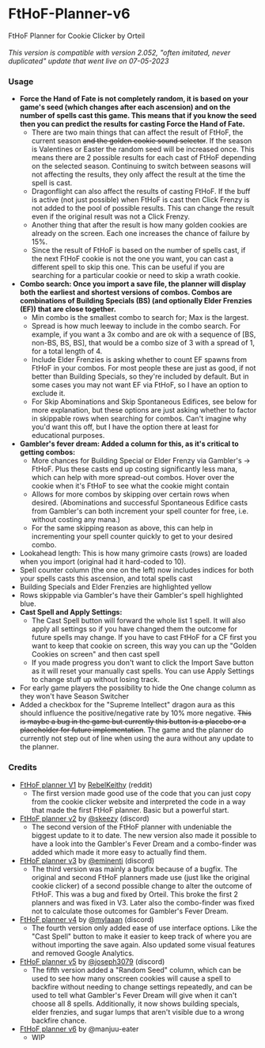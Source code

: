 # FtHoF-Planner-v6

FtHoF Planner for Cookie Clicker by Orteil
</br></br>
<i>This version is compatible with version 2.052, "often imitated, never duplicated"  update that went live on 07-05-2023</i>

<h3>Usage</h3>
<div>
    <ul>
        <li>
            <b>Force the Hand of Fate is not completely random, it is based on your game's seed (which changes
                after each ascension) and on the number of spells cast this game. This means that if you know
                the seed then you can predict the results for casting Force the Hand of Fate.</b>
            <ul>
                <li>There are two main things that can affect the result of FtHoF, the current season <s>and the
                    golden cookie sound selector</s>. If the season is Valentines or Easter the random seed will be
                    increased once. This means there are 2 possible results for each cast of FtHoF depending on
                    the selected season. Continuing to switch between seasons will not affecting the results,
                    they only affect the result at the time the spell is cast.
                </li>
                <li>Dragonflight can also affect the results of casting FtHoF. If the buff is active (not just
                    possible) when FtHoF is cast then Click Frenzy is not added to the pool of possible results.
                    This can change the result even if the original result was not a Click Frenzy.
                </li>
                <li>Another thing that after the result is how many golden cookies are already on the screen.
                    Each one increases the chance of failure by 15%.
                </li>
                <li>Since the result of FtHoF is based on the number of spells cast, if the next FtHoF cookie is
                    not the one you want, you can cast a different spell to skip this one. This can be useful if
                    you are searching for a particular cookie or need to skip a wrath cookie.
                </li>
            </ul>
        </li>
        <li>
            <b>Combo search: Once you import a save file, the planner will display both the earliest and
                shortest versions of combos. Combos are combinations of Building Specials (BS) (and optionally
                Elder Frenzies (EF)) that are close together.</b>
            <ul>
                <li>Min combo is the smallest combo to search for; Max is the largest.</li>
                <li>Spread is how much leeway to include in the combo search. For example, if you want a 3x
                    combo and are ok with a sequence of [BS, non-BS, BS, BS], that would be a combo size of 3
                    with a spread of 1, for a total length of 4.
                </li>
                <li>Include Elder Frenzies is asking whether to count EF spawns from FtHoF in your combos. For
                    most people these are just as good, if not better than Building Specials, so they're
                    included by default. But in some cases you may not want EF via FtHoF, so I have an option to
                    exclude it.
                </li>
                <li>For Skip Abominations and Skip Spontaneous Edifices, see below for more explanation, but
                    these options are just asking whether to factor in skippable rows when searching for combos.
                    Can't imagine why you'd want this off, but I have the option there at least for educational
                    purposes.
                </li>
            </ul>
        </li>
        <li>
            <b>Gambler's fever dream: Added a column for this, as it's critical to getting combos:</b>
            <ul>
                <li>More chances for Building Special or Elder Frenzy via Gambler's -> FtHoF. Plus these casts
                    end up costing significantly less mana, which can help with more spread-out combos. Hover
                    over the cookie when it's FtHoF to see what the cookie might contain
                </li>
                <li>Allows for more combos by skipping over certain rows when desired. (Abominations and
                    successful Spontaneous Edifice casts from Gambler's can both increment your spell counter
                    for free, i.e. without costing any mana.)
                </li>
                <li>For the same skipping reason as above, this can help in incrementing your spell counter
                    quickly to get to your desired combo.
                </li>
            </ul>
        </li>
        <li>Lookahead length: This is how many grimoire casts (rows) are loaded when you import (original had it
            hard-coded to 10).
        </li>
        <li>Spell counter column (the one on the left) now includes indices for both your spells casts this
            ascension, and total spells cast
        </li>
        <li>Building Specials and Elder Frenzies are highlighted yellow</li>
        <li>Rows skippable via Gambler's have their Gambler's spell highlighted blue.</li>
        <li>
            <b>Cast Spell and Apply Settings:</b>
            <ul>
                <li>The Cast Spell button will forward the whole list 1 spell. It will also apply all settings
                    so if you have changed them the outcome for future spells may change. If you have to cast
                    FtHoF for a CF first you want to keep that cookie on screen, this way you can up the "Golden
                    Cookies on screen" and then cast spell
                </li>
                <li>If you made progress you don't want to click the Import Save button as it will reset your
                    manually cast spells. You can use Apply Settings to change stuff up without losing track.
                </li>
            </ul>
        </li>
        <li>For early game players the possibility to hide the One change column as they won't have Season
            Switcher
        </li>
        <li>Added a checkbox for the "Supreme Intellect" dragon aura as this should influence the
            positive/negative rate by 10% more negative. <s>This is maybe a bug in the game but currently this
            button is a placebo or a placeholder for future implementation</s>. The game and the planner do
            currently not step out of line when using the aura without any update to the planner.
        </li>
    </ul>
</div>


<h3>Credits</h3>
<div>
    <ul>
        <li><a href="http://fthof-planner.s3-website.us-east-2.amazonaws.com/">FtHoF planner V1</a> by
            <a href="https://www.reddit.com/user/RebelKeithy">RebelKeithy</a> (reddit)
            <ul>
                <li>The first version made good use of the code that you can just copy from the cookie clicker
                    website and interpreted the code in a way that made the first FtHoF planner. Basic but a
                    powerful start.
                </li>
            </ul>
        </li>
        <li><a href="https://messieurs.github.io/fthofplannerv2/">FtHoF planner v2</a> by
            <a href="https://discord.gg/cookie">@skeezy</a> (discord)
            <ul>
                <li>The second version of the FtHoF planner with undeniable the biggest update to it to date.
                    The new version also made it possible to have a look into the Gambler's Fever Dream and a
                    combo-finder was added which made it more easy to actually find them.
                </li>
            </ul>
        </li>
        <li><a href="https://eminenti.github.io/FtHoF-Planner-v3/">FtHoF planner v3</a> by
            <a href="https://discord.com/invite/r6hssr5">@eminenti</a> (discord)
            <ul>
                <li>The third version was mainly a bugfix because of a bugfix. The original and second FtHoF
                    planners made use (just like the original cookie clicker) of a second possible change to
                    alter the outcome of FtHoF. This was a bug and fixed by Orteil. This broke the first 2
                    planners and was fixed in V3. Later also the combo-finder was fixed not to calculate those
                    outcomes for Gambler's Fever Dream.
                </li>
            </ul>
        </li>
        <li><a href="https://mylaaan.github.io/FtHoF-Planner-v4/">FtHoF planner v4</a> by
            <a href="https://discord.gg/cookie">@mylaaan</a> (discord)
            <ul>
                <li>The fourth version only added ease of use interface options. Like the "Cast Spell" button to
                    make it easier to keep track of where you are without importing the save again. Also updated
                    some visual features and removed Google Analytics.
                </li>
            </ul>
        </li>
		<li><a href="https://joseph3079.github.io/FtHoF-Planner-v5/">FtHoF planner v5</a> by
                    <a href="https://discord.gg/cookie">@joseph3079</a> (discord)
                    <ul>
                        <li>The fifth version added a "Random Seed" column, which can be used to see how many onscreen cookies will cause a spell to backfire without needing to change settings repeatedly, and can be used to tell what Gambler's Fever Dream will give when it can't choose all 8 spells. Additionally, it now shows building specials, elder frenzies, and sugar lumps that aren't visible due to a wrong backfire chance.
                        </li>
                    </ul>
                </li>
        <li><a href="https://manjuu-eater.github.io/FtHoF-Planner-v6/">FtHoF planner v6</a> by
            @manjuu-eater
            <ul>
                <li>WIP
                </li>
            </ul>
        </li>
    </ul>
</div>